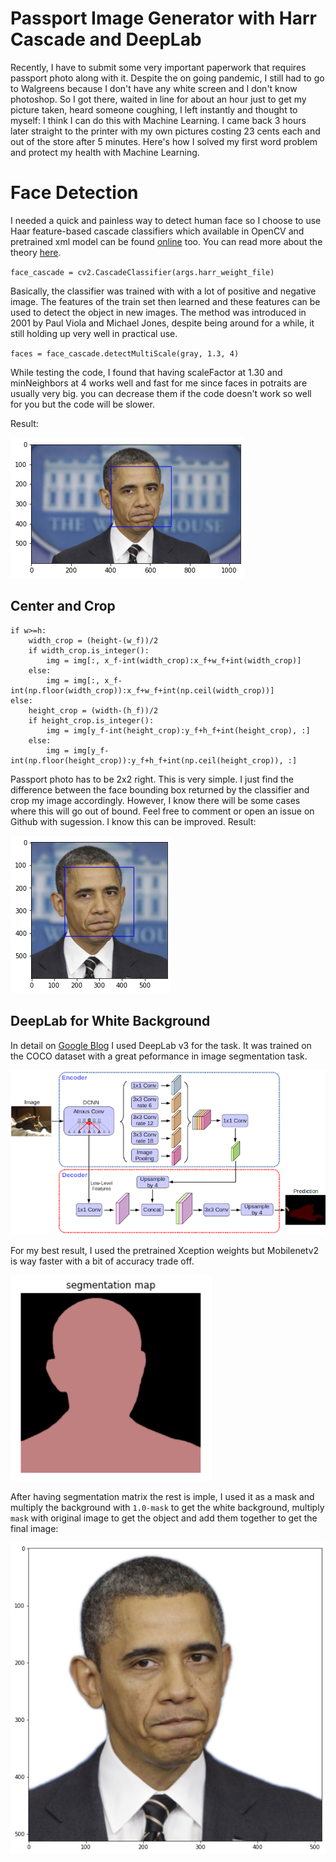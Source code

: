 # Passport Image Generator with Harr Cascade and DeepLab

Recently, I have to submit some very important paperwork that requires passport photo along with it. Despite the on going pandemic, I still had to go to Walgreens because I don't have any white screen and I don't know photoshop. So I got there, waited in line for about an hour just to get my picture taken, heard someone coughing, I left instantly and thought to myself: I think I can do this with Machine Learning. I came back 3 hours later straight to the printer with my own pictures costing 23 cents each and out of the store after 5 minutes. Here's how I solved my first word problem and protect my health with Machine Learning.

# Face Detection

I needed a quick and painless way to detect human face so I choose to use Haar feature-based cascade classifiers which available in OpenCV and pretrained xml model can be found [online](https://github.com/opencv/opencv/tree/master/data/haarcascades) too. You can read more about the theory [here](https://docs.opencv.org/3.4/db/d28/tutorial_cascade_classifier.html).

`face_cascade = cv2.CascadeClassifier(args.harr_weight_file)`

Basically, the classifier was trained with with a lot of positive and negative image. The features of the train set then learned and these features can be used to detect the object in new images. The method was introduced in 2001 by Paul Viola and Michael Jones, despite being around for a while, it still holding up very well in practical use.

`faces = face_cascade.detectMultiScale(gray, 1.3, 4)`

While testing the code, I found that having scaleFactor at 1.30 and minNeighbors at 4 works well and fast for me since faces in potraits are usually very big. you can decrease them if the code doesn't work so well for you but the code will be slower.

Result:

![](/asset/s1.png)

## Center and Crop
```
if w>=h:
    width_crop = (height-(w_f))/2
    if width_crop.is_integer():
        img = img[:, x_f-int(width_crop):x_f+w_f+int(width_crop)]
    else:
        img = img[:, x_f-int(np.floor(width_crop)):x_f+w_f+int(np.ceil(width_crop))]
else:
    height_crop = (width-(h_f))/2
    if height_crop.is_integer():
        img = img[y_f-int(height_crop):y_f+h_f+int(height_crop), :]
    else:
        img = img[y_f-int(np.floor(height_crop)):y_f+h_f+int(np.ceil(height_crop)), :] 
```
Passport photo has to be 2x2 right. This is very simple. I just find the difference between the face bounding box returned by the classifier and crop my image accordingly. However, I know there will be some cases where this will go out of bound. Feel free to comment or open an issue on Github with sugession. I know this can be improved. 
Result:

![](/asset/s2.png)
## DeepLab for White Background

In detail on [Google Blog](https://github.com/tensorflow/models/tree/master/research/deeplab)
I used DeepLab v3 for the task. It was trained on the COCO dataset with a great peformance in image segmentation task.

![](/asset/deeplab.png)

For my best result, I used the pretrained Xception weights but Mobilenetv2 is way faster with a bit of accuracy trade off. 

![](/asset/seg.png)

After having segmentation matrix the rest is imple, I used it as a mask and multiply the background with `1.0-mask` to get the white background, multiply `mask` with original image to get the object and add them together to get the final image:

![](/asset/final.png)
